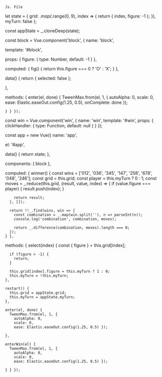     Js. File

let state = {
  grid: _.map(_.range(0, 9), index => {
    return { index, figure: -1 };
  }),
  myTurn: false };


const appState = _.cloneDeep(state);

const block = Vue.component('block', {
  name: 'block',

  template: '#block',

  props: {
    figure: {
      type: Number,
      default: -1 } },



  computed: {
    fig() {
      return this.figure === 0 ? 'O' : 'X';
    } },


  data() {
    return {
      selected: false };

  },

  methods: {
    enter(el, done) {
      TweenMax.from(el, 1, {
        autoAlpha: 0,
        scale: 0,
        ease: Elastic.easeOut.config(1.25, 0.5),
        onComplete: done });

    } } });



const win = Vue.component('win', {
  name: 'win',
  template: '#win',
  props: {
    clickHandler: {
      type: Function,
      default: null } } });




const app = new Vue({
  name: 'app',

  el: '#app',

  data() {
    return state;
  },

  components: {
    block },


  computed: {
    winner() {
      const wins = ['012', '036', '345', '147', '258', '678', '048', '246'];
      const grid = this.grid;
      const player = this.myTurn ? 0 : 1;
      const moves = _.reduce(this.grid, (result, value, index) => {
        if (value.figure === player) {
          result.push(index);
        }

        return result;
      }, []);

      return !!_.find(wins, win => {
        const combination = _.map(win.split(''), n => parseInt(n));
        console.log('combination', combination, moves);

        return _.difference(combination, moves).length === 0;
      });
    } },


  methods: {
    select(index) {
      const { figure } = this.grid[index];

      if (figure > -1) {
        return;
      }

      this.grid[index].figure = this.myTurn ? 1 : 0;
      this.myTurn = !this.myTurn;
    },

    restart() {
      this.grid = appState.grid;
      this.myTurn = appState.myTurn;
    },

    enter(el, done) {
      TweenMax.from(el, 1, {
        autoAlpha: 0,
        scale: 0,
        ease: Elastic.easeOut.config(1.25, 0.5) });

    },

    enterWin(el) {
      TweenMax.from(el, 1, {
        autoAlpha: 0,
        scale: 0,
        ease: Elastic.easeOut.config(1.25, 0.5) });

    } } });

